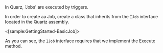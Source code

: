 <!--title: Jobs-->

In Quarz, 'Jobs' are executed by triggers.

In order to create aa Job, create a class that inherits from the `IJob` interface located in the Quartz assembly.

<[sample:GettingStarted-BasicJob]>

As you can see, the `IJob` interface requires that we implement the Execute method.
 